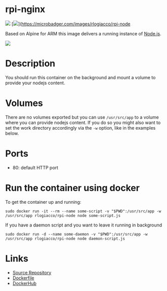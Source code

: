 rpi-nginx
==============

[![](https://images.microbadger.com/badges/image/rlogiacco/rpi-node.svg)](https://microbadger.com/images/rlogiacco/rpi-node) [![](https://images.microbadger.com/badges/version/rlogiacco/rpi-node.svg)](https://microbadger.com/images/rlogiacco/rpi-node

Based on Alpine for ARM this image delivers a running instance of [Node.js](https://nodejs.org/).

[![](https://upload.wikimedia.org/wikipedia/commons/thumb/d/d9/Node.js_logo.svg/320px-Node.js_logo.svg.png)](https://nodejs.org/)

# Description
You should run this container on the background and mount a volume to provide your nodejs content.

# Volumes
There are no volumes exported but you can use `/usr/src/app` to a volume where you can provide nodejs content. If you do so you might also want to set the work directory accordingly via the `-w` option, like in the examples below.

# Ports

 - 80: default HTTP port

# Run the container using docker
To get the container up and running:
 
```
sudo docker run -it --rm --name some-script -v "$PWD":/usr/src/app -w
/usr/src/app rlogiacco/rpi-node node some-script.js
```

If you have a daemon script and you want to leave it running in background

```
sudo docker run -d --name some-daemon -v "$PWD":/usr/src/app -w
/usr/src/app rlogiacco/rpi-node node daemon-script.js
```

# Links

 - [Source Repository](https://github.com/rlogiacco-docker/rpi-node)
 - [Dockerfile](https://github.com/rlogiacco-docker/rpi-node/blob/master/Dockerfile)
 - [DockerHub](https://registry.hub.docker.com/u/rlogiacco/rpi-node/)